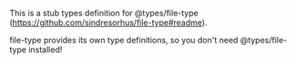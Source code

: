 This is a stub types definition for @types/file-type (https://github.com/sindresorhus/file-type#readme).

file-type provides its own type definitions, so you don't need @types/file-type installed!